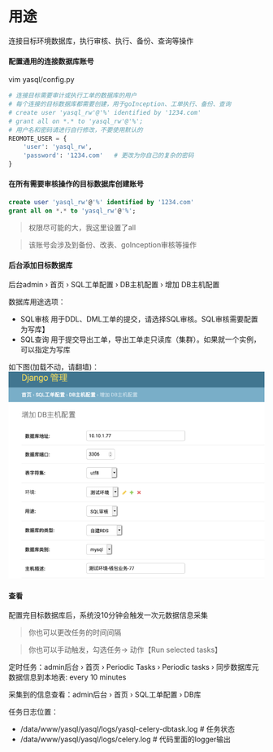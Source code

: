 # 用途
连接目标环境数据库，执行审核、执行、备份、查询等操作

#### 配置通用的连接数据库账号
vim yasql/config.py
```python
# 连接目标需要审计或执行工单的数据库的用户
# 每个连接的目标数据库都需要创建，用于goInception、工单执行、备份、查询
# create user 'yasql_rw'@'%' identified by '1234.com'
# grant all on *.* to 'yasql_rw'@'%';
# 用户名和密码请进行自行修改，不要使用默认的
REOMOTE_USER = {
    'user': 'yasql_rw',
    'password': '1234.com'   # 更改为你自己的复杂的密码
}
```

#### 在所有需要审核操作的目标数据库创建账号
```sql
create user 'yasql_rw'@'%' identified by '1234.com'
grant all on *.* to 'yasql_rw'@'%';
```
> 权限尽可能的大，我这里设置了all

> 该账号会涉及到备份、改表、goInception审核等操作

#### 后台添加目标数据库

后台admin › 首页 › SQL工单配置 › DB主机配置 › 增加 DB主机配置 

数据库用途选项：
* SQL审核
  用于DDL、DML工单的提交，请选择SQL审核。SQL审核需要配置为写库】
* SQL查询
  用于提交导出工单，导出工单走只读库（集群）。如果就一个实例，可以指定为写库

如下图(加载不动，请翻墙)：
![](./pic/add_mysql.png)

#### 查看
配置完目标数据库后，系统没10分钟会触发一次元数据信息采集

> 你也可以更改任务的时间间隔

> 你也可以手动触发，勾选任务-> 动作【Run selected tasks】


定时任务：admin后台 › 首页 › Periodic Tasks › Periodic tasks › 同步数据库元数据信息到本地表: every 10 minutes 

采集到的信息查看：admin后台 › 首页 › SQL工单配置 › DB库 

任务日志位置：
* /data/www/yasql/yasql/logs/yasql-celery-dbtask.log   # 任务状态
* /data/www/yasql/yasql/logs/celery.log                # 代码里面的logger输出

